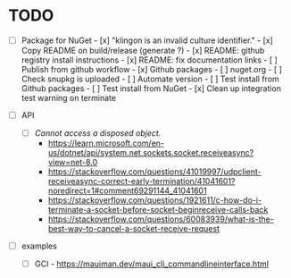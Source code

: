 # TODO

- [ ] Package for NuGet
      - [x] "klingon is an invalid culture identifier."
      - [x] Copy README on build/release (generate ?)
      - [x] README: github registry install instructions
      - [x] README: fix documentation links
      - [ ] Publish from github workflow
            - [x] Github packages
            - [ ] nuget.org
            - [ ] Check snupkg is uploaded
            - [ ] Automate version
      - [ ] Test install from Github packages
      - [ ] Test install from NuGet
      - [x] Clean up integration test warning on terminate

- [ ] API
    - [ ] _Cannot access a disposed object._
        - https://learn.microsoft.com/en-us/dotnet/api/system.net.sockets.socket.receiveasync?view=net-8.0
        - https://stackoverflow.com/questions/41019997/udpclient-receiveasync-correct-early-termination/41041601?noredirect=1#comment69291144_41041601
        - https://stackoverflow.com/questions/1921611/c-how-do-i-terminate-a-socket-before-socket-beginreceive-calls-back
        - https://stackoverflow.com/questions/60083939/what-is-the-best-way-to-cancel-a-socket-receive-request

- [ ] examples
    - [ ] GCI
          - https://mauiman.dev/maui_cli_commandlineinterface.html


